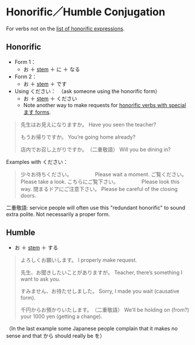 # Honorific／Humble Conjugation

For verbs not on the [list of honorific expressions](politeness-forms).

## Honorific

- Form 1：
	- お ＋ [stem](stem-masu) ＋ に ＋ なる
- Form 2：
	- お ＋ [stem](stem-masu) ＋ です
- Using ください：　（ask someone using the honorific form）
	- お ＋ [stem](stem-masu) ＋ ください
	- Note another way to make requests for [honorific verbs with special ます forms](politeness-forms). 

> 先生はお見えになりますか。
> Have you seen the teacher?
> 
> もうお帰りですか。
> You’re going home already?
> 
> 店内でお召し上がりですか。　（二重敬語）
> Will you be dining in?

Examples with ください：
> 少々お待ちください。　　　　　Please wait a moment.
> ご覧ください。　　　　　　　　Please take a look.
> こちらにご覧下さい。　　　　　Please look this way.
> 閉まるドアにご注意下さい。
> Please be careful of the closing doors.

二重敬語: service people will often use this "redundant honorific" to sound extra polite. Not necessarily a proper form.

## Humble

- お ＋ [stem](stem-masu) ＋ する

> よろしくお願いします。
> I properly make request.
> 
> 先生、お聞きしたいことがありますが。
> Teacher, there’s something I want to ask you.
> 
> すみません、お待たせしました。
> Sorry, I made you wait (causative form).
> 
> 千円からお預かりいたします。　（二重敬語）
> We’ll be holding on (from?) your 1000 yen (getting a change).

（In the last example some Japanese people complain that it makes no sense and that から should really be を）

